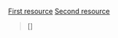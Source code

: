 [First resource](https://www.linkedin.com/pulse/how-build-linux-home-server-billy-shen)
[Second resource](https://www.ekreative.com/blog/server-administration-course-part-1-managing-a-linux-server/)

> []



